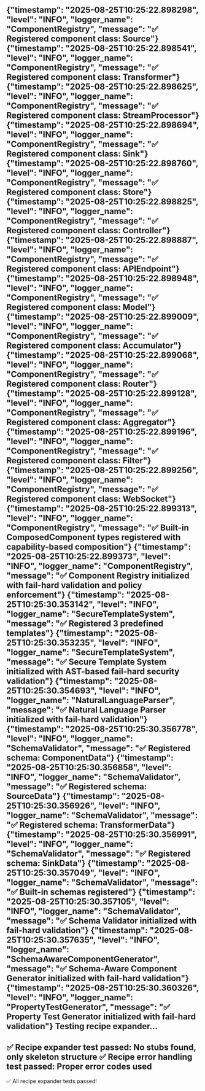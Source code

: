 {"timestamp": "2025-08-25T10:25:22.898298", "level": "INFO", "logger_name": "ComponentRegistry", "message": "✅ Registered component class: Source"}
{"timestamp": "2025-08-25T10:25:22.898541", "level": "INFO", "logger_name": "ComponentRegistry", "message": "✅ Registered component class: Transformer"}
{"timestamp": "2025-08-25T10:25:22.898625", "level": "INFO", "logger_name": "ComponentRegistry", "message": "✅ Registered component class: StreamProcessor"}
{"timestamp": "2025-08-25T10:25:22.898694", "level": "INFO", "logger_name": "ComponentRegistry", "message": "✅ Registered component class: Sink"}
{"timestamp": "2025-08-25T10:25:22.898760", "level": "INFO", "logger_name": "ComponentRegistry", "message": "✅ Registered component class: Store"}
{"timestamp": "2025-08-25T10:25:22.898825", "level": "INFO", "logger_name": "ComponentRegistry", "message": "✅ Registered component class: Controller"}
{"timestamp": "2025-08-25T10:25:22.898887", "level": "INFO", "logger_name": "ComponentRegistry", "message": "✅ Registered component class: APIEndpoint"}
{"timestamp": "2025-08-25T10:25:22.898948", "level": "INFO", "logger_name": "ComponentRegistry", "message": "✅ Registered component class: Model"}
{"timestamp": "2025-08-25T10:25:22.899009", "level": "INFO", "logger_name": "ComponentRegistry", "message": "✅ Registered component class: Accumulator"}
{"timestamp": "2025-08-25T10:25:22.899068", "level": "INFO", "logger_name": "ComponentRegistry", "message": "✅ Registered component class: Router"}
{"timestamp": "2025-08-25T10:25:22.899128", "level": "INFO", "logger_name": "ComponentRegistry", "message": "✅ Registered component class: Aggregator"}
{"timestamp": "2025-08-25T10:25:22.899196", "level": "INFO", "logger_name": "ComponentRegistry", "message": "✅ Registered component class: Filter"}
{"timestamp": "2025-08-25T10:25:22.899256", "level": "INFO", "logger_name": "ComponentRegistry", "message": "✅ Registered component class: WebSocket"}
{"timestamp": "2025-08-25T10:25:22.899313", "level": "INFO", "logger_name": "ComponentRegistry", "message": "✅ Built-in ComposedComponent types registered with capability-based composition"}
{"timestamp": "2025-08-25T10:25:22.899373", "level": "INFO", "logger_name": "ComponentRegistry", "message": "✅ Component Registry initialized with fail-hard validation and policy enforcement"}
{"timestamp": "2025-08-25T10:25:30.353142", "level": "INFO", "logger_name": "SecureTemplateSystem", "message": "✅ Registered 3 predefined templates"}
{"timestamp": "2025-08-25T10:25:30.353235", "level": "INFO", "logger_name": "SecureTemplateSystem", "message": "✅ Secure Template System initialized with AST-based fail-hard security validation"}
{"timestamp": "2025-08-25T10:25:30.354693", "level": "INFO", "logger_name": "NaturalLanguageParser", "message": "✅ Natural Language Parser initialized with fail-hard validation"}
{"timestamp": "2025-08-25T10:25:30.356778", "level": "INFO", "logger_name": "SchemaValidator", "message": "✅ Registered schema: ComponentData"}
{"timestamp": "2025-08-25T10:25:30.356858", "level": "INFO", "logger_name": "SchemaValidator", "message": "✅ Registered schema: SourceData"}
{"timestamp": "2025-08-25T10:25:30.356926", "level": "INFO", "logger_name": "SchemaValidator", "message": "✅ Registered schema: TransformerData"}
{"timestamp": "2025-08-25T10:25:30.356991", "level": "INFO", "logger_name": "SchemaValidator", "message": "✅ Registered schema: SinkData"}
{"timestamp": "2025-08-25T10:25:30.357049", "level": "INFO", "logger_name": "SchemaValidator", "message": "✅ Built-in schemas registered"}
{"timestamp": "2025-08-25T10:25:30.357105", "level": "INFO", "logger_name": "SchemaValidator", "message": "✅ Schema Validator initialized with fail-hard validation"}
{"timestamp": "2025-08-25T10:25:30.357635", "level": "INFO", "logger_name": "SchemaAwareComponentGenerator", "message": "✅ Schema-Aware Component Generator initialized with fail-hard validation"}
{"timestamp": "2025-08-25T10:25:30.360326", "level": "INFO", "logger_name": "PropertyTestGenerator", "message": "✅ Property Test Generator initialized with fail-hard validation"}
Testing recipe expander...
--------------------------------------------------
✅ Recipe expander test passed: No stubs found, only skeleton structure
✅ Recipe error handling test passed: Proper error codes used
--------------------------------------------------
✅ All recipe expander tests passed!
